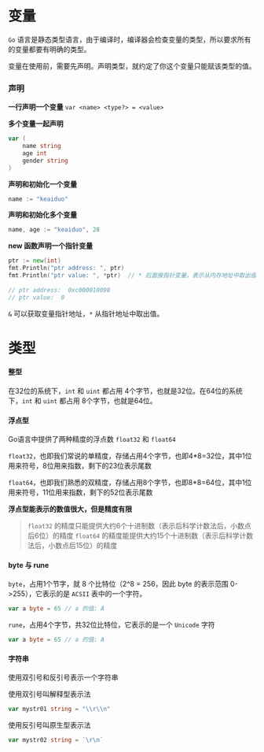 # 变量

`Go` 语言是静态类型语言，由于编译时，编译器会检查变量的类型，所以要求所有的变量都要有明确的类型。

变量在使用前，需要先声明。声明类型，就约定了你这个变量只能赋该类型的值。

### 声明

**一行声明一个变量**
`var <name> <type?> = <value>`

**多个变量一起声明**
```GO
var (
    name string
    age int
    gender string
)
```

**声明和初始化一个变量**
```GO
name := "keaiduo"
```

**声明和初始化多个变量**
```GO
name, age := "keaiduo", 28
```

**new 函数声明一个指针变量**
```GO
ptr := new(int)
fmt.Println("ptr address: ", ptr)
fmt.Println("ptr value: ", *ptr)  // * 后面接指针变量，表示从内存地址中取出值
 
// ptr address:  0xc000010098
// ptr value:  0
```
`&` 可以获取变量指针地址，`*` 从指针地址中取出值。

# 类型

#### 整型

在32位的系统下，`int` 和 `uint` 都占用 4个字节，也就是32位。在64位的系统下，`int` 和 `uint` 都占用 8个字节，也就是64位。

#### 浮点型

Go语言中提供了两种精度的浮点数 `float32` 和 `float64`

`float32`，也即我们常说的单精度，存储占用4个字节，也即4*8=32位，其中1位用来符号，8位用来指数，剩下的23位表示尾数

`float64`，也即我们熟悉的双精度，存储占用8个字节，也即8*8=64位，其中1位用来符号，11位用来指数，剩下的52位表示尾数

**浮点型能表示的数值很大，但是精度有限**
>`float32` 的精度只能提供大约6个十进制数（表示后科学计数法后，小数点后6位）的精度
`float64` 的精度能提供大约15个十进制数（表示后科学计数法后，小数点后15位）的精度

#### byte 与 rune

`byte`，占用1个节字，就 8 个比特位（2^8 = 256，因此 byte 的表示范围 0->255），它表示的是 `ACSII` 表中的一个字符。

```GO
var a byte = 65 // a 的值: A
```

`rune`，占用4个字节，共32位比特位，它表示的是一个 `Unicode` 字符

```GO
var a byte = 65 // a 的值: A
```

#### 字符串

使用双引号和反引号表示一个字符串

使用双引号叫解释型表示法

```GO
var mystr01 string = "\\r\\n"
```

使用反引号叫原生型表示法

```GO
var mystr02 string = `\r\n`
```

